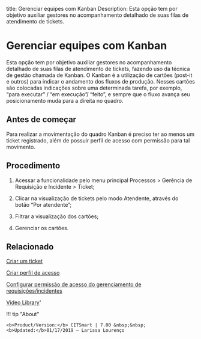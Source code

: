 title: Gerenciar equipes com Kanban
Description: Esta opção tem por objetivo auxiliar gestores no acompanhamento detalhado de suas filas de atendimento de tickets. 
# Gerenciar equipes com Kanban

Esta opção tem por objetivo auxiliar gestores no acompanhamento detalhado de suas filas de atendimento de tickets, fazendo uso da técnica de gestão chamada de Kanban. O Kanban é a utilização de cartões (post-it e outros) para indicar o andamento dos fluxos de produção.
Nesses cartões são colocadas indicações sobre uma determinada tarefa, por exemplo, “para executar” / “em execução”/ “feito”, e sempre que o fluxo avança seu posicionamento muda para a direita no quadro.

Antes de começar
----------------

Para realizar a movimentação do quadro Kanban é preciso ter ao menos um ticket
registrado, além de possuir perfil de acesso com permissão para tal movimento.

Procedimento
------------

1.  Acessar a funcionalidade pelo menu principal Processos \> Gerência de
    Requisição e Incidente \> Ticket;

2.  Clicar na visualização de tickets pelo modo Atendente, através do botão “Por
    atendente”;

3.  Filtrar a visualização dos cartões;

4.  Gerenciar os cartões.

Relacionado
-----------

[Criar um ticket](/pt-br/citsmart-7/processes/tickets/use/create-ticket.html)

[Criar perfil de acesso](/pt-br/citsmart-7/initial-settings/access-settings/profile/create-profile-access.html)

[Configurar permissão de acesso do gerenciamento de requisições/incidentes](/pt-br/citsmart-7/processes/tickets/configuration/access-ticket-management.html)

<i class='fa fa-youtube-play  fa-2x' style='color:#97ce17;vertical-align: middle;'> </i> [Video Library](https://www.youtube.com/playlist?list=PLB5qK2uzf2ROn4Xs6UdH84Ujzta2iJ6Ei)'

!!! tip "About"

    <b>Product/Version:</b> CITSmart | 7.00 &nbsp;&nbsp;
    <b>Updated:</b>01/17/2019 – Larissa Lourenço
